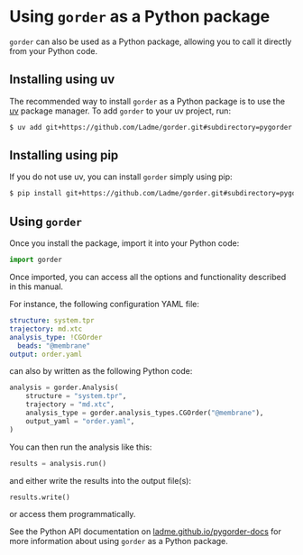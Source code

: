 # Using `gorder` as a Python package

`gorder` can also be used as a Python package, allowing you to call it directly from your Python code.

## Installing using uv

The recommended way to install `gorder` as a Python package is to use the [uv](https://github.com/astral-sh/uv) package manager. To add `gorder` to your uv project, run:

```bash
$ uv add git+https://github.com/Ladme/gorder.git#subdirectory=pygorder
```

## Installing using pip

If you do not use uv, you can install `gorder` simply using pip:

```bash
$ pip install git+https://github.com/Ladme/gorder.git#subdirectory=pygorder
```

## Using `gorder`

Once you install the package, import it into your Python code:

```python
import gorder
```

Once imported, you can access all the options and functionality described in this manual.

For instance, the following configuration YAML file:

```yaml
structure: system.tpr
trajectory: md.xtc
analysis_type: !CGOrder
  beads: "@membrane"
output: order.yaml
```

can also by written as the following Python code:

```python
analysis = gorder.Analysis(
    structure = "system.tpr",
    trajectory = "md.xtc",
    analysis_type = gorder.analysis_types.CGOrder("@membrane"),
    output_yaml = "order.yaml",
)
```

You can then run the analysis like this:
```python
results = analysis.run()
```

and either write the results into the output file(s):

```python
results.write()
```

or access them programmatically.

See the Python API documentation on [ladme.github.io/pygorder-docs](https://ladme.github.io/pygorder-docs/) for more information about using `gorder` as a Python package.